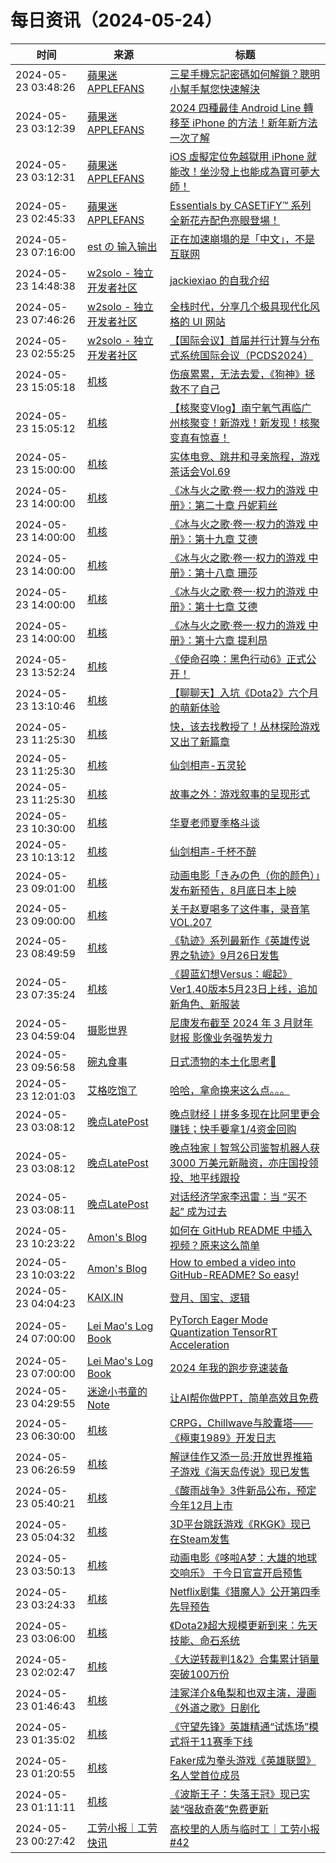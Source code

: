 ﻿# 每日资讯（2024-05-24）

|时间|来源|标题|
|---|---|---|
|2024-05-23 03:48:26|[蘋果迷 APPLEFANS](https://applefans.today/feed/)|[三星手機忘記密碼如何解鎖？聰明小幫手幫您快速解決](https://applefans.today/2024-05-droidkit-samsung-unlock/)|
|2024-05-23 03:12:39|[蘋果迷 APPLEFANS](https://applefans.today/feed/)|[2024 四種最佳 Android Line 轉移至 iPhone 的方法！新年新方法一次了解](https://applefans.today/2024-05-anytrans-line-android-to-iphone/)|
|2024-05-23 03:12:31|[蘋果迷 APPLEFANS](https://applefans.today/feed/)|[iOS 虛擬定位免越獄用 iPhone 就能改！坐沙發上也能成為寶可夢大師！](https://applefans.today/mocpogo-2024-05-change-iphone-gps-location/)|
|2024-05-23 02:45:33|[蘋果迷 APPLEFANS](https://applefans.today/feed/)|[Essentials by CASETiFY™ 系列全新花卉配色亮眼登場！](https://applefans.today/2024-05-essentials-by-casetify-press-release/)|
|2024-05-23 07:16:00|[est の 输入输出](https://blog.est.im/rss)|[正在加速崩塌的是「中文」，不是互联网](https://blog.est.im/2024/stderr-09)|
|2024-05-23 14:48:38|[w2solo - 独立开发者社区](https://w2solo.com/topics/feed)|[jackiexiao 的自我介绍](https://w2solo.com/topics/4641)|
|2024-05-23 07:46:26|[w2solo - 独立开发者社区](https://w2solo.com/topics/feed)|[全栈时代，分享几个极具现代化风格的 UI 网站](https://w2solo.com/topics/4640)|
|2024-05-23 02:55:25|[w2solo - 独立开发者社区](https://w2solo.com/topics/feed)|[【国际会议】首届并行计算与分布式系统国际会议（PCDS2024）](https://w2solo.com/topics/4639)|
|2024-05-23 15:05:18|[机核](https://www.gcores.com/rss)|[伤痕累累，无法去爱，《狗神》拯救不了自己](https://www.gcores.com/videos/182350)|
|2024-05-23 15:05:12|[机核](https://www.gcores.com/rss)|[【核聚变Vlog】南宁氧气再临广州核聚变！新游戏！新发现！核聚变真有惊喜！](https://www.gcores.com/videos/182295)|
|2024-05-23 15:00:00|[机核](https://www.gcores.com/rss)|[实体电竞、跳井和寻亲旅程，游戏茶话会Vol.69](https://www.gcores.com/radios/182124)|
|2024-05-23 14:00:00|[机核](https://www.gcores.com/rss)|[《冰与火之歌·卷一·权力的游戏 中册》：第二十章 丹妮莉丝](https://www.gcores.com/radios/182196)|
|2024-05-23 14:00:00|[机核](https://www.gcores.com/rss)|[《冰与火之歌·卷一·权力的游戏 中册》：第十九章 艾德](https://www.gcores.com/radios/182195)|
|2024-05-23 14:00:00|[机核](https://www.gcores.com/rss)|[《冰与火之歌·卷一·权力的游戏 中册》：第十八章 珊莎](https://www.gcores.com/radios/182194)|
|2024-05-23 14:00:00|[机核](https://www.gcores.com/rss)|[《冰与火之歌·卷一·权力的游戏 中册》：第十七章 艾德](https://www.gcores.com/radios/182193)|
|2024-05-23 14:00:00|[机核](https://www.gcores.com/rss)|[《冰与火之歌·卷一·权力的游戏 中册》：第十六章 提利昂](https://www.gcores.com/radios/182191)|
|2024-05-23 13:52:24|[机核](https://www.gcores.com/rss)|[《使命召唤：黑色行动6》正式公开！](https://www.gcores.com/articles/182349)|
|2024-05-23 13:10:46|[机核](https://www.gcores.com/rss)|[【聊聊天】入坑《Dota2》六个月的萌新体验](https://www.gcores.com/articles/182345)|
|2024-05-23 11:25:30|[机核](https://www.gcores.com/rss)|[快，该去找教授了！丛林探险游戏又出了新篇章](https://www.gcores.com/articles/182343)|
|2024-05-23 11:25:30|[机核](https://www.gcores.com/rss)|[仙剑相声-五灵轮](https://www.gcores.com/articles/182338)|
|2024-05-23 11:25:30|[机核](https://www.gcores.com/rss)|[故事之外：游戏叙事的呈现形式](https://www.gcores.com/articles/182335)|
|2024-05-23 10:30:00|[机核](https://www.gcores.com/rss)|[华夏老师夏季格斗谈](https://www.gcores.com/videos/182238)|
|2024-05-23 10:13:12|[机核](https://www.gcores.com/rss)|[仙剑相声-千杯不醉](https://www.gcores.com/articles/182340)|
|2024-05-23 09:01:00|[机核](https://www.gcores.com/rss)|[动画电影「きみの色（你的颜色）」发布新预告，8月底日本上映](https://www.gcores.com/articles/182337)|
|2024-05-23 09:00:00|[机核](https://www.gcores.com/rss)|[关于赵夏喝多了这件事，录音笔 VOL.207](https://www.gcores.com/radios/182333)|
|2024-05-23 08:49:59|[机核](https://www.gcores.com/rss)|[《轨迹》系列最新作《英雄传说 界之轨迹》9月26日发售](https://www.gcores.com/articles/182336)|
|2024-05-23 07:35:24|[机核](https://www.gcores.com/rss)|[《碧蓝幻想Versus：崛起》Ver1.40版本5月23日上线，追加新角色、新服装](https://www.gcores.com/articles/182332)|
|2024-05-23 04:59:04|[摄影世界](https://feedx.net/rss/photoworld.xml)|[尼康发布截至 2024 年 3 月财年财报 影像业务强势发力](https://www.photoworld.com.cn/post/176923)|
|2024-05-23 09:56:58|[碗丸食事](https://feedpress.me/wx-foodfile-111010)|[日式渍物的本土化思考🤔](http://mp.weixin.qq.com/s?__biz=MzU3MjcxOTk5NQ%3D%3D&mid=2247489319&idx=1&sn=ef566f0ddabfe8adf636c72c4b29fa7c)|
|2024-05-23 12:01:03|[艾格吃饱了](https://feedpress.me/wx-aigechibaole)|[哈哈，拿命换来这么点。。。](http://mp.weixin.qq.com/s?__biz=MjM5NTYxODQyMA%3D%3D&mid=2653453286&idx=1&sn=49fc8eca95a5de2292f4844085de4099)|
|2024-05-23 03:08:12|[晚点LatePost](https://feedpress.me/wx-postlate)|[​晚点财经丨拼多多现在比阿里更会赚钱；快手要拿1/4资金回购](http://mp.weixin.qq.com/s?__biz=MzU3Mjk1OTQ0Ng%3D%3D&mid=2247516368&idx=3&sn=2b8bd2ce5b29721fda644973f9418c81)|
|2024-05-23 03:08:12|[晚点LatePost](https://feedpress.me/wx-postlate)|[晚点独家丨智驾公司鉴智机器人获 3000 万美元新融资，亦庄国投领投、地平线跟投](http://mp.weixin.qq.com/s?__biz=MzU3Mjk1OTQ0Ng%3D%3D&mid=2247516368&idx=2&sn=13fad988237eaff315359dac2628b4bd)|
|2024-05-23 03:08:11|[晚点LatePost](https://feedpress.me/wx-postlate)|[对话经济学家李迅雷：当 “买不起” 成为过去](http://mp.weixin.qq.com/s?__biz=MzU3Mjk1OTQ0Ng%3D%3D&mid=2247516368&idx=1&sn=5734b4c5eae9077e6444ffbf91f91f03)|
|2024-05-23 10:23:22|[Amon's Blog](https://amonxu.com/atom.xml)|[如何在 GitHub README 中插入视频？原来这么简单](https://amonxu.com/2024/05/23/zh-CN/2024-05-23-How-to-embed-a-video-into-GitHub-README/)|
|2024-05-23 10:03:22|[Amon's Blog](https://amonxu.com/atom.xml)|[How to embed a video into GitHub-README? So easy!](https://amonxu.com/2024/05/23/en/2024-05-23-How-to-embed-a-video-into-GitHub-README/)|
|2024-05-23 04:04:23|[KAIX.IN](https://kaix.in/feed/)|[登月、国宝、逻辑](https://kaix.in/2024/0523/)|
|2024-05-24 07:00:00|[Lei Mao's Log Book](https://leimao.github.io/atom.xml)|[PyTorch Eager Mode Quantization TensorRT Acceleration](https://leimao.github.io/blog/PyTorch-Eager-Mode-Quantization-TensorRT-Acceleration/)|
|2024-05-23 07:00:00|[Lei Mao's Log Book](https://leimao.github.io/atom.xml)|[2024 年我的跑步竞速装备](https://leimao.github.io/essay/2024%E5%B9%B4%E6%88%91%E7%9A%84%E8%B7%91%E6%AD%A5%E7%AB%9E%E9%80%9F%E8%A3%85%E5%A4%87/)|
|2024-05-23 04:29:55|[迷途小书童的Note](https://xugaoxiang.com/feed)|[让AI帮你做PPT，简单高效且免费](https://xugaoxiang.com/2024/05/23/gamma-ppt/)|
|2024-05-23 06:30:00|[机核](https://www.gcores.com/rss)|[CRPG，Chillwave与胶囊塔——《極東1989》开发日志](https://www.gcores.com/articles/182110)|
|2024-05-23 06:26:59|[机核](https://www.gcores.com/rss)|[解谜佳作又添一员:开放世界推箱子游戏《海天岛传说》现已发售](https://www.gcores.com/articles/182330)|
|2024-05-23 05:40:21|[机核](https://www.gcores.com/rss)|[《酸雨战争》3件新品公布，预定今年12月上市](https://www.gcores.com/articles/182324)|
|2024-05-23 05:04:32|[机核](https://www.gcores.com/rss)|[3D平台跳跃游戏《RKGK》现已在Steam发售](https://www.gcores.com/articles/182323)|
|2024-05-23 03:50:13|[机核](https://www.gcores.com/rss)|[动画电影《哆啦A梦：大雄的地球交响乐》 于今日官宣开启预售](https://www.gcores.com/articles/182318)|
|2024-05-23 03:24:33|[机核](https://www.gcores.com/rss)|[Netflix剧集《猎魔人》公开第四季先导预告](https://www.gcores.com/articles/182317)|
|2024-05-23 03:06:00|[机核](https://www.gcores.com/rss)|[《Dota2》超大规模更新到来：先天技能、命石系统](https://www.gcores.com/articles/182316)|
|2024-05-23 02:02:47|[机核](https://www.gcores.com/rss)|[《大逆转裁判1&2》合集累计销量突破100万份](https://www.gcores.com/articles/182310)|
|2024-05-23 01:46:43|[机核](https://www.gcores.com/rss)|[洼冢洋介&龟梨和也双主演，漫画《外道之歌》日剧化](https://www.gcores.com/articles/182306)|
|2024-05-23 01:35:02|[机核](https://www.gcores.com/rss)|[《守望先锋》英雄精通“试炼场”模式将于11赛季下线](https://www.gcores.com/articles/182305)|
|2024-05-23 01:20:55|[机核](https://www.gcores.com/rss)|[Faker成为拳头游戏《英雄联盟》名人堂首位成员](https://www.gcores.com/articles/182304)|
|2024-05-23 01:11:11|[机核](https://www.gcores.com/rss)|[《波斯王子：失落王冠》现已实装“强敌奇袭”免费更新](https://www.gcores.com/articles/182303)|
|2024-05-23 00:27:42|[工劳小报｜工劳快讯](https://newsletter.laborinfocn.com/rss)|[高校里的人质与临时工｜工劳小报 #42](https://feed.laborinfocn6.com/issue42/)|
